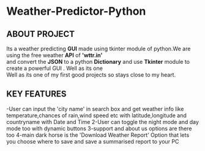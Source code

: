 # Weather-Predictor-Python
## ABOUT PROJECT
Its a weather predicting **GUI** made using tkinter module of python.We are using the free weather **API** of **'wttr.in'**  
and convert the **JSON** to a python **Dictionary** and use **Tkinter** module to create a powerful GUI . Well as its one  
Well as its one of my first good projects so stays close to my heart. 

## KEY FEATURES
-User can input the 'city name' in search box and get weather info like temperature,chances of rain,wind speed etc with latitude,longitude and countryname with Date and Time
2-User can toggle the night mode and day mode too with dynamic buttons
3-support and about us options are there too
4-main dark horse is the 'Download Weather Report' Option that lets you choose where to save and save a summarised report to your PC 

